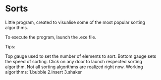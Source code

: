 # Sorts
Little program, created to visualise some of the most popular sorting algorithms.

To execute the program, launch the .exe file.

Tips:

Top gauge used to set the number of elements to sort.
Bottom gauge sets the speed of sorting.
Click on any door to launch respected sorting algorithm.
Not all sorting algorithms are realized right now.
Working algorithms:
1.bubble
2.insert
3.shaker
